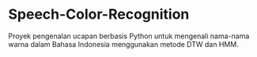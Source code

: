 # Speech-Color-Recognition
Proyek pengenalan ucapan berbasis Python untuk mengenali nama-nama warna dalam Bahasa Indonesia menggunakan metode DTW dan HMM.
